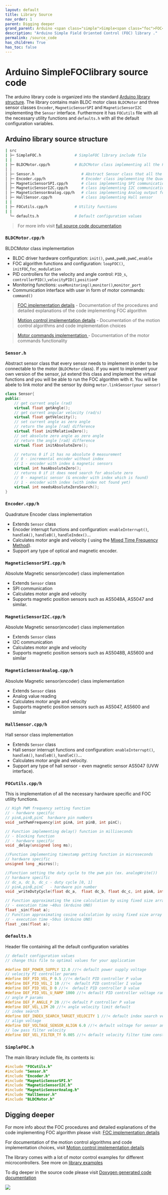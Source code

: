 ```yaml
---
layout: default
title: Library Source
nav_order: 1
parent: Digging deeper
grand_parent: Arduino <span class="simple">Simple<span class="foc">FOC</span>library</span>
description: "Arduino Simple Field Oriented Control (FOC) library ."
permalink: /source_code
has_children: True
has_toc: false
---
```


# Arduino <span class="simple">Simple<span class="foc">FOC</span>library</span> source code
The arduino library code is organized into the standard [Arduino library structure](https://github.com/arduino/Arduino/wiki/Library-Manager-FAQ). 
The library contains main BLDC motor class `BLDCMotor` and  three sensor classes `Encoder`, `MagneticSensorSPI` and `MagneticSensorI2C` implementing the `Sensor` interface. Furthermore it has `FOCutils` file with all the necessary utility functions and `defaults.h` with all the default configuration variables.

## Arduino library source structure
```sh
| src
| ├─ SimpleFOC.h               # SimpleFOC library include file
| |
| ├─ BLDCMotor.cpp/h           # BLDCMotor class implementing all the FOC operations
│ │ 
│ ├─ Sensor.h                     # Abstract Sensor class that all the sensors implement
│ ├─ Encoder.cpp/h                # Encoder class implementing the Quadrature encoder operations
│ ├─ MagneticSensorSPI.cpp/h      # class implementing SPI communication for Magnetic sensors
│ ├─ MagneticSensorI2C.cpp/h      # class implementing I2C communication for Magnetic sensors
│ ├─ MagneticSensorAnalog.cpp/h   # class implementing Analog output for Magnetic sensors
│ ├─ HallSensor.cpp/h             # class implementing Hall sensor 
| |
| ├─ FOCutils.cpp/h            # Utility functions 
| |
  └─ defaults.h                # Default configuration values 
```

<blockquote class="info">For more info visit <a href="http://source.simplefoc.com/" target="_blank"> full source code documentation <i class="fa fa-external-link fa-sm"></i></a></blockquote>

### `BLDCMotor.cpp/h`
BLDCMotor class implementation
- BLDC driver hardware configuration: `init()`, `pwmA,pwmB,pwmC,enable`
- FOC algorithm functions and configuration: `loopFOC()`, `initFOC`,`foc_modulation`
- PID controllers for the velocity and angle control: `PID_s`, `controllerPID()`,`velocityPID()`,`positionP`
- Monitoring functions: `useMonitoring()`,`monitor()`,`monitor_port`
- Communication interface with user in form of motor commands: `command()`  

<blockquote class="info"><a href="foc_implementation"><i class="fa fa-copy"></i> FOC implementation details</a> - Documentation of the procedures and detailed explanations of the code implementing FOC algorithm 
</blockquote>
<blockquote class="info">
     <a href="motion_control_implementation"><i class="fa fa-copy"></i> Motion control implementation details</a> - Documentation of the motion control algorithms and code implementation choices
</blockquote><blockquote class="info">
     <a href="commands_source"><i class="fa fa-copy"></i> Motor commands implementation </a> - Documentation of the motor commands functionality
</blockquote>


### `Sensor.h`
Abstract sensor class that every sensor needs to implement in order to be connectable to the motor (`BLDCMotor` class). 
If you want to implement your own version of the sensor, jut extend this class and implement the virtual functions and you will be able to run the FOC algorithm with it.
You will be abele to link motor and the sensor by doing `motor.linkSensor(your sensor)`
```cpp
class Sensor{
public:
    // get current angle (rad) 
    virtual float getAngle();
    // get current angular velocity (rad/s)
    virtual float getVelocity();
    // set current angle as zero angle 
    // return the angle [rad] difference
    virtual float initRelativeZero();
    // set absolute zero angle as zero angle
    // return the angle [rad] difference
    virtual float initAbsoluteZero();

    // returns 0 if it has no absolute 0 measurement
    // 0 - incremental encoder without index
    // 1 - encoder with index & magnetic sensors
    virtual int hasAbsoluteZero();
    // returns 0 if it does need search for absolute zero
    // 0 - magnetic sensor (& encoder with index which is found)
    // 1 - encoder with index (with index not found yet)
    virtual int needsAbsoluteZeroSearch();
}
```

### `Encoder.cpp/h`
Quadrature Encoder class implementation  
- Extends `Sensor` class
- Encoder interrupt functions and configuration: `enableInterrupt()`, `handleA()`, `handleB()`, `handleIndex()`...
- Calculates motor angle and velocity ( using the [Mixed Time Frequency Method](https://github.com/askuric/Arduino-Mixed-Time-Frequency-Method)). 
- Support any type of optical and magnetic encoder. 

### `MagneticSensorSPI.cpp/h` 
Absolute Magnetic sensor(encoder) class implementation
- Extends `Sensor` class
- SPI communication 
- Calculates motor angle and velocity
- Supports magnetic position sensors such as AS5048A, AS5047 and similar. 

### `MagneticSensorI2C.cpp/h`
Absolute Magnetic sensor(encoder) class implementation
- Extends `Sensor` class
- I2C communication
- Calculates motor angle and velocity
- Supports magnetic position sensors such as AS5048B, AS5600 and similar 
   
### `MagneticSensorAnalog.cpp/h`
Absolute Magnetic sensor(encoder) class implementation
- Extends `Sensor` class
- Analog value reading
- Calculates motor angle and velocity
- Supports magnetic position sensors such as AS5047, AS5600 and similar 

### `HallSensor.cpp/h`
Hall sensor class implementation  
- Extends `Sensor` class
- Hall sensor interrupt functions and configuration: `enableInterrupt()`, `handleA()`, `handleB()`, `handleC()`...
- Calculates motor angle and velocity. 
- Support any type of hall sensor - even magnetic sensor AS5047 (UVW interface). 


### `FOCutils.cpp/h`
This is implementation of all the necessary hardware specific and FOC utility functions.
```cpp
// High PWM frequency setting function
// - hardware specific
// pinA,pinB,pinC  hardware pin numbers
void _setPwmFrequency(int pinA, int pinB, int pinC);

// Function implementing delay() function in milliseconds 
// - blocking function
// - hardware specific
void _delay(unsigned long ms);

//Function implementing timestamp getting function in microseconds
// hardware specific
unsigned long _micros();

//Function setting the duty cycle to the pwm pin (ex. analogWrite())
// hardware specific
// dc_a, dc_b, dc_c - duty cycle [0, 1]
// pinA,pinB,pinC   - hardware pin number 
void _writeDutyCycle(float dc_a,  float dc_b, float dc_c, int pinA, int pinB, int pinC );

// Function approximating the sine calculation by using fixed size array
// - execution time ~40us (Arduino UNO)
float _sin(float a);
// Function approximating cosine calculation by using fixed size array
// - execution time ~50us (Arduino UNO)
float _cos(float a);
```


### `defaults.h`
Header file containing all the default configuration variables
```cpp
// default configuration values
// change this file to optimal values for your application

#define DEF_POWER_SUPPLY 12.0 //!< default power supply voltage
// velocity PI controller params
#define DEF_PID_VEL_P 0.5 //!< default PID controller P value
#define DEF_PID_VEL_I 10 //!<  default PID controller I value
#define DEF_PID_VEL_D 0 //!<  default PID controller D value
#define DEF_PID_VEL_U_RAMP 1000 //!< default PID controller voltage ramp value
// angle P params
#define DEF_P_ANGLE_P 20 //!< default P controller P value
#define DEF_VEL_LIM 20 //!< angle velocity limit default
// index search 
#define DEF_INDEX_SEARCH_TARGET_VELOCITY 1 //!< default index search velocity
// align voltage
#define DEF_VOLTAGE_SENSOR_ALIGN 6.0 //!< default voltage for sensor and motor zero alignemt
// low pass filter velocity
#define DEF_VEL_FILTER_Tf 0.005 //!< default velocity filter time constant
```

### `SimpleFOC.h`
The main library include file, its contents is:
```cpp
#include "FOCutils.h"
#include "Sensor.h"
#include "Encoder.h"
#include "MagneticSensorSPI.h"
#include "MagneticSensorI2C.h"
#include "MagneticSensorAnalog.h"
#include "HallSensor.h"
#include "BLDCMotor.h"
```


## Digging deeper

For more info about the FOC procedures and detailed explanations of the code implementing FOC algorithm please visit: <a href="foc_implementation"> FOC implementation details <i class="fa fa-external-link fa-sm"></i></a>

For documentation of the motion control algorithms and code implementation choices, visit <a href="motion_control_implementation"> Motion control implementation details <i class="fa fa-external-link fa-sm"></i></a>

The library comes with a lot of motor control examples for different microcontrollers. See more on [library examples <i class="fa fa-external-link"></i>](library_examples)

To dig deeper in the source code please visit <a href="http://source.simplefoc.com/" target="_blank"> Doxygen generated code documentation <i class="fa fa-external-link fa-sm"></i></a>

<div class="image_icon width80" >
    <a href="http://source.simplefoc.com/" target="_blank">
        <img src="extras/Images/source_docs.jpg" >
        <i class="fa fa-external-link-square fa-2x"></i>
    </a>
</div>

